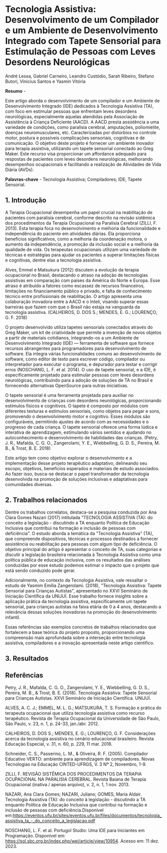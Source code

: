 # Tecnologia Assistiva: Desenvolvimento de um Compilador e um Ambiente de Desenvolvimento Integrado com Tapete Sensorial para Estimulação de Pessoas com Leves Desordens Neurológicas

André Lessa, Gabriel Carneiro, Leandro Custódio, Sarah Ribeiro, Stefano Butori, Vinicius Santos e Yasmin Vitória

**Resumo** - 

Este artigo aborda o desenvolvimento de um compilador e um Ambiente de Desenvolvimento Integrado (IDE) dedicados à Tecnologia Assistiva (TA), com foco em estimular pessoas que enfrentam leves desordens neurológicas, especialmente aquelas atendidas pela Associação de Assistência à Criança Deficiente (AACD). A AACD presta assistência a uma variedade de condições, como paralisia cerebral, amputações, poliomielite, doenças neuromusculares, etc. Caracterizadas por distúrbios no controle motor, postura e possíveis complicações sensoriais, cognitivas e de comunicação. O objetivo deste projeto é fornecer um ambiente inovador para terapia assistiva, utilizando um tapete sensorial conectado ao Greg Maker. Este recurso visa proporcionar um affordance adequado para respostas de pacientes com leves desordens neurológicas, melhorando desempenhos ocupacionais e facilitando a realização de Atividades de Vida Diária (AVDs).

**Palavras-chave** - Tecnologia Assistiva; Compiladores; IDE; Tapete Sensorial.

## 1. Introdução 

A Terapia Ocupacional desempenha um papel crucial na reabilitação de pacientes com paralisia cerebral, conforme descrito na revisão sistêmica dos procedimentos da Terapia Ocupacional na Paralisia Cerebral (ZILLI, F. 2013). Esta terapia foca no desenvolvimento e melhoria da funcionalidade e independência do paciente em atividades diárias. Ela proporciona benefícios significativos, como a melhoria da coordenação motora, o aumento da independência, a promoção da inclusão social e a melhoria da qualidade de vida. Os terapeutas ocupacionais utilizam uma variedade de técnicas e estratégias para ajudar os pacientes a superar limitações físicas e cognitivas, dentre elas a tecnologia assistiva.

Alves, Emmel e Matsukura (2012) discutem a evolução da terapia ocupacional no Brasil, destacando o atraso na adoção de tecnologias assistivas em comparação com países da América do Norte e Europa. Esse atraso é atribuído a fatores como escassez de recursos financeiros, limitações no financiamento público e privado, e falta de conhecimento técnico entre profissionais de reabilitação. O artigo apresenta uma colaboração inovadora entre a AACD e o Inteli, visando superar essas barreiras que fazem com que o Brasil não estaja na vanguarda da tecnologia assistiva. (CALHEIROS, D. DOS S.; MENDES, E. G.; LOURENÇO, G. F. 2018)

O projeto desenvolvido utiliza tapetes sensoriais conectados através do Greg Maker, um kit de criatividade que permite a invenção de novos objetos a partir de materiais cotidianos, integrando-os a um Ambiente de Desenvolvimento Integrado (IDE) — ferramenta de software que fornece recursos abrangentes para programadores para desenvolvimento de software. Ela integra várias funcionalidades comuns ao desenvolvimento de software, como editor de texto para escrever código, compilador ou interpretador para executar o programa, e depurador para testar e corrigir erros (NOSCHANG, L. F. et al. 2014). O uso de tapete sensorial, e a IDE, é especificamente projetado para estimular pessoas com leves desordens neurológicas, contribuindo para a adoção de soluções de TA no Brasil e fornecendo alternativas OpenSource para outras iniciativas. 

O tapete sensorial é uma ferramenta projetada para auxiliar no desenvolvimento de crianças com desordens neurológicas, proporcionando estímulos físicos e cognitivos. O tapete é composto por módulos com diferentes texturas e estímulos sensoriais, como objetos para pegar e sons, promovendo o desenvolvimento motor e cognitivo. Esses módulos são configuráveis, permitindo ajustes de acordo com as necessidades e o progresso de cada criança. O tapete sensorial oferece uma forma lúdica e interativa de aprendizagem, estimulando vários sentidos e ajudando no autoconhecimento e desenvolvimento de habilidades das crianças. (Petry, J. R., Mafalda, C. G. O., Zangerolami, Y. E., Wiebbelling, G. D. S., Pereira, M. B., & Trost, B. E. 2018)

Este artigo tem como objetivo explorar o desenvolvimento e a implementação desse projeto terapêutico adaptativo, delineando seu escopo, objetivos, benefícios esperados e materiais de estudo associados. Ao fazer isso, busca-se destacar o papel transformador da tecnologia desenvolvida na promoção de soluções inclusivas e adaptativas para comunidades diversas.

## 2. Trabalhos relacionados 

Dentre os trabalhos correlatos, destaca-se a pesquisa conduzida por Ana Clara Gomes Nazari (2017) intitulada "TECNOLOGIA ASSISTIVA (TA): do conceito a legislação - discutindo a TA enquanto Política de Educação Inclusiva que contribui na formação e inclusão de pessoas com deficiência". O estudo aborda a temática da "Tecnologia Assistiva" (TA), que compreende dispositivos, técnicas e processos destinados a fornecer assistência ou reabilitação para pessoas com algum tipo de deficiência. O objetivo principal do artigo é apresentar o conceito de TA, suas categorias e discutir a legislação brasileira relacionada à Tecnologia Assistiva como uma política pública de educação inclusiva, com os resultados das análises conduzidas por esse estudo podemos estimar o impacto que o projeto que está sendo conduzido pode gerar.



Adicionalmente, no contexto da Tecnologia Assistiva, vale ressaltar o estudo de Yasmim Emília Zangerolami. (2018), "Tecnologia Assistiva: Tapete Sensorial para Crianças Autistas", apresentado no XXVI Seminário de Iniciação Científica da UNIJUÍ. Esse trabalho fornece insights sobre a aplicação prática da tecnologia assistiva, especificamente um tapete sensorial, para crianças autistas na faixa etária de 0 a 4 anos, destacando a relevância dessas soluções inovadoras na promoção do desenvolvimento infantil.

Essas referências são exemplos concretos de trabalhos relacionados que fortalecem a base teórica do projeto proposto, proporcionando uma compreensão mais aprofundada sobre a interseção entre tecnologia assistiva, compiladores e a inovação apresentada neste artigo científico.

## 3. Resultados 

## Referências 
Petry, J. R., Mafalda, C. G. O., Zangerolami, Y. E., Wiebbelling, G. D. S., Pereira, M. B., & Trost, B. E. (2018). Tecnologia Assistiva: Tapete Sensorial para Crianças Autistas. XXVI Seminário de Iniciação Científica. UNIJUÍ.

ALVES, A. C. J.; EMMEL, M. L. G.; MATSUKURA, T. S. Formação e prática do terapeuta ocupacional que utiliza tecnologia assistiva como recurso terapêutico. Revista de Terapia Ocupacional da Universidade de São Paulo, São Paulo, v. 23, n. 1, p. 24-33, jan./abr. 2012.

CALHEIROS, D. DOS S.; MENDES, E. G.; LOURENÇO, G. F. Considerações acerca da tecnologia assistiva no cenário educacional brasileiro. Revista Educação Especial, v. 31, n. 60, p. 229, 11 mar. 2018.

‌Schneider, C. S., Passerino, L. M., & Oliveira, R. F. (2005). Compilador Educativo VERTO: ambiente para aprendizagem de compiladores. Novas Tecnologias na Educação CINTED-UFRGS, V. 3 Nº 2, Novembro, 1-9.

ZILLI, F. REVISÃO SISTÊMICA DOS PROCEDIMENTOS DA TERAPIA OCUPACIONAL NA PARALISIA CEREBRAL. Revista Baiana de Terapia Ocupacional (inativa / apenas arquivo), v. 2, n. 1, 1 nov. 2013.

NAZARI, Ana Clara Gomes; NAZARI, Juliano; GOMES, Maria Aldair. Tecnologia Assistiva (TA): do conceito à legislação - discutindo a TA enquanto Política de Educação Inclusiva que contribui na formação e inclusão de pessoas com deficiência.Disponível em:https://eventos.ufu.br/sites/eventos.ufu.br/files/documentos/tecnologia_assistiva_ta_-_do_conceito_a_legislacao.pdf

NOSCHANG, L. F. et al. Portugol Studio: Uma IDE para Iniciantes em Programação. Disponível em: <https://sol.sbc.org.br/index.php/wei/article/view/10954>. Acesso em: 11 dez. 2023.

